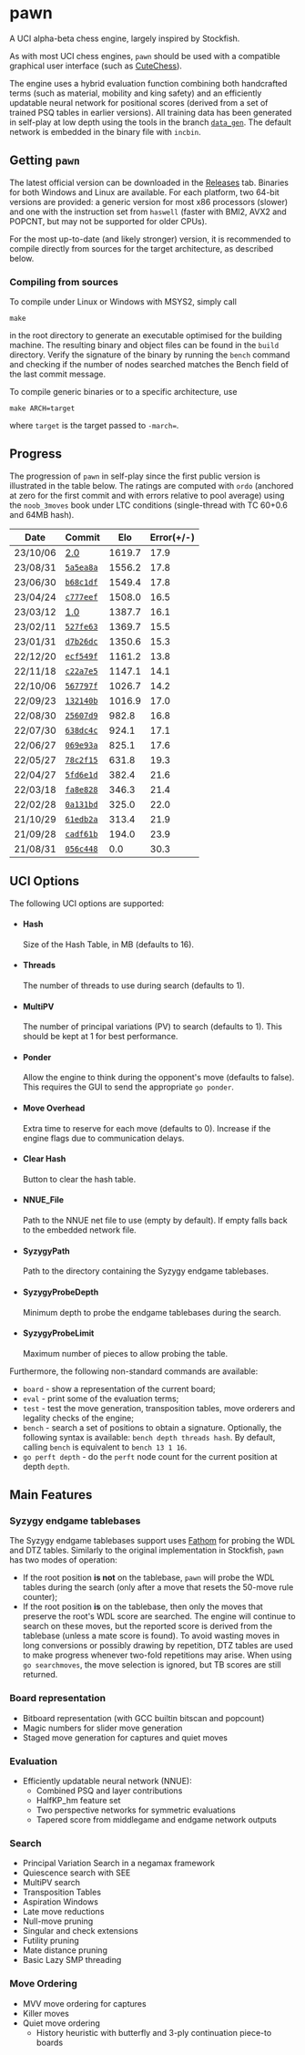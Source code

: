 # pawn
A UCI alpha-beta chess engine, largely inspired by Stockfish.

As with most UCI chess engines, `pawn` should be used with a compatible graphical user interface (such as [CuteChess](https://github.com/cutechess/cutechess)).

The engine uses a hybrid evaluation function combining both handcrafted terms (such as material, mobility and king safety) and an efficiently updatable neural network for positional scores (derived from a set of trained PSQ tables in earlier versions).
All training data has been generated in self-play at low depth using the tools in the branch [`data_gen`](https://github.com/ruicoelhopedro/pawn/tree/data_gen).
The default network is embedded in the binary file with `incbin`.

## Getting `pawn`
The latest official version can be downloaded in the [Releases](https://github.com/ruicoelhopedro/pawn/releases) tab.
Binaries for both Windows and Linux are available.
For each platform, two 64-bit versions are provided: a generic version for most x86 processors (slower) and one with the instruction set from `haswell` (faster with BMI2, AVX2 and POPCNT, but may not be supported for older CPUs).

For the most up-to-date (and likely stronger) version, it is recommended to compile directly from sources for the target architecture, as described below.

### Compiling from sources
To compile under Linux or Windows with MSYS2, simply call
```
make
```
in the root directory to generate an executable optimised for the building machine.
The resulting binary and object files can be found in the `build` directory.
Verify the signature of the binary by running the `bench` command and checking if the number of nodes searched matches the Bench field of the last commit message. 

To compile generic binaries or to a specific architecture, use
```
make ARCH=target
```
where `target` is the target passed to `-march=`.


## Progress

The progression of `pawn` in self-play since the first public version is illustrated in the table below.
The ratings are computed with `ordo` (anchored at zero for the first commit and with errors relative to pool average) using the `noob_3moves` book under LTC conditions (single-thread with TC 60+0.6 and 64MB hash).

| Date     | Commit  |  Elo   | Error(+/-) |
|----------|---------|--------|------------|
| 23/10/06 | [2.0](https://github.com/ruicoelhopedro/pawn/tree/v2.0)                                             | 1619.7 |       17.9 |
| 23/08/31 | [`5a5ea8a`](https://github.com/ruicoelhopedro/pawn/commit/5a5ea8a6d999208831f9d12521a0d379450611ae) | 1556.2 |       17.8 |
| 23/06/30 | [`b68c1df`](https://github.com/ruicoelhopedro/pawn/commit/b68c1dfbae0a5346401dff5655a87ff5f7555862) | 1549.4 |       17.8 |
| 23/04/24 | [`c777eef`](https://github.com/ruicoelhopedro/pawn/commit/c777eef3af07889de88d51d830eb1e6f3c8423ba) | 1508.0 |       16.5 |
| 23/03/12 | [1.0](https://github.com/ruicoelhopedro/pawn/tree/v1.0)                                             | 1387.7 |       16.1 |
| 23/02/11 | [`527fe63`](https://github.com/ruicoelhopedro/pawn/commit/527fe63b24f58b1230278c1f4dfc4541d0472f99) | 1369.7 |       15.5 |
| 23/01/31 | [`d7b26dc`](https://github.com/ruicoelhopedro/pawn/commit/d7b26dcab6ba7ff8bc451c17423a0cec31dd8d6a) | 1350.6 |       15.3 |
| 22/12/20 | [`ecf549f`](https://github.com/ruicoelhopedro/pawn/commit/ecf549f4d3c988fcf44b34402cdb534c71881056) | 1161.2 |       13.8 |
| 22/11/18 | [`c22a7e5`](https://github.com/ruicoelhopedro/pawn/commit/c22a7e526826ad10565cbddb49a907351f8e27ba) | 1147.1 |       14.1 |
| 22/10/06 | [`567797f`](https://github.com/ruicoelhopedro/pawn/commit/567797f0fbe1df386444df12e07462dc2305bb60) | 1026.7 |       14.2 |
| 22/09/23 | [`132140b`](https://github.com/ruicoelhopedro/pawn/commit/132140b23e018c82259061b46d8b4569ac429666) | 1016.9 |       17.0 |
| 22/08/30 | [`25607d9`](https://github.com/ruicoelhopedro/pawn/commit/25607d9b1d1357164d49438f95a81a78109930e2) |  982.8 |       16.8 |
| 22/07/30 | [`638dc4c`](https://github.com/ruicoelhopedro/pawn/commit/638dc4cfe2b2b9d15832d5be6811d17989535185) |  924.1 |       17.1 |
| 22/06/27 | [`069e93a`](https://github.com/ruicoelhopedro/pawn/commit/069e93aedd915f2826b06e838e727c915249591d) |  825.1 |       17.6 |
| 22/05/27 | [`78c2f15`](https://github.com/ruicoelhopedro/pawn/commit/78c2f15ab191cb5ffc9e40244e6ec9bc807a0622) |  631.8 |       19.3 |
| 22/04/27 | [`5fd6e1d`](https://github.com/ruicoelhopedro/pawn/commit/5fd6e1d74b4efdaf7c86044db5f6fd5c52dbcbb5) |  382.4 |       21.6 |
| 22/03/18 | [`fa8e828`](https://github.com/ruicoelhopedro/pawn/commit/fa8e8281278eaad998446b8137db4a1708b05411) |  346.3 |       21.4 |
| 22/02/28 | [`0a131bd`](https://github.com/ruicoelhopedro/pawn/commit/0a131bdb01c8d5cbfa1f68de349e5ca4bcb9dec8) |  325.0 |       22.0 |
| 21/10/29 | [`61edb2a`](https://github.com/ruicoelhopedro/pawn/commit/61edb2a9417ed3b03ddfb8a667c883d55c44036d) |  313.4 |       21.9 |
| 21/09/28 | [`cadf61b`](https://github.com/ruicoelhopedro/pawn/commit/cadf61b0049c37b06c14ef64b43b0eaa8cea0610) |  194.0 |       23.9 |
| 21/08/31 | [`056c448`](https://github.com/ruicoelhopedro/pawn/commit/056c44850f6d74a993b1c1eee10a2809cd99c889) |    0.0 |       30.3 |


## UCI Options
The following UCI options are supported:
- #### Hash
  Size of the Hash Table, in MB (defaults to 16).
  
- #### Threads
  The number of threads to use during search (defaults to 1).
 
- #### MultiPV
  The number of principal variations (PV) to search (defaults to 1). This should be kept at 1 for best performance.
 
- #### Ponder
  Allow the engine to think during the opponent's move (defaults to false). This requires the GUI to send the appropriate `go ponder`.
 
- #### Move Overhead
  Extra time to reserve for each move (defaults to 0). Increase if the engine flags due to communication delays.

- #### Clear Hash
  Button to clear the hash table.

- #### NNUE_File
  Path to the NNUE net file to use (empty by default). If empty falls back to the embedded network file.

- #### SyzygyPath
  Path to the directory containing the Syzygy endgame tablebases.

- #### SyzygyProbeDepth
  Minimum depth to probe the endgame tablebases during the search.

- #### SyzygyProbeLimit
  Maximum number of pieces to allow probing the table.

  
Furthermore, the following non-standard commands are available:
- `board` - show a representation of the current board;
- `eval` - print some of the evaluation terms;
- `test` - test the move generation, transposition tables, move orderers and legality checks of the engine;
- `bench` - search a set of positions to obtain a signature. Optionally, the following syntax is available: `bench depth threads hash`. By default, calling `bench` is equivalent to `bench 13 1 16`.
- `go perft depth` - do the `perft` node count for the current position at depth `depth`.

## Main Features

### Syzygy endgame tablebases
The Syzygy endgame tablebases support uses [Fathom](https://github.com/jdart1/Fathom) for probing the WDL and DTZ tables.
Similarly to the original implementation in Stockfish, `pawn` has two modes of operation:
- If the root position **is not** on the tablebase, `pawn` will probe the WDL tables during the search (only after a move that resets the 50-move rule counter);
- If the root position **is** on the tablebase, then only the moves that preserve the root's WDL score are searched.
  The engine will continue to search on these moves, but the reported score is derived from the tablebase (unless a mate score is found).
  To avoid wasting moves in long conversions or possibly drawing by repetition, DTZ tables are used to make progress whenever two-fold repetitions may arise.
  When using `go searchmoves`, the move selection is ignored, but TB scores are still returned.


### Board representation
- Bitboard representation (with GCC builtin bitscan and popcount) 
- Magic numbers for slider move generation
- Staged move generation for captures and quiet moves
### Evaluation
- Efficiently updatable neural network (NNUE):
  - Combined PSQ and layer contributions
  - HalfKP_hm feature set
  - Two perspective networks for symmetric evaluations
  - Tapered score from middlegame and endgame network outputs
### Search
- Principal Variation Search in a negamax framework
- Quiescence search with SEE
- MultiPV search
- Transposition Tables
- Aspiration Windows
- Late move reductions
- Null-move pruning
- Singular and check extensions
- Futility pruning
- Mate distance pruning
- Basic Lazy SMP threading
### Move Ordering
- MVV move ordering for captures
- Killer moves
- Quiet move ordering
  - History heuristic with butterfly and 3-ply continuation piece-to boards
